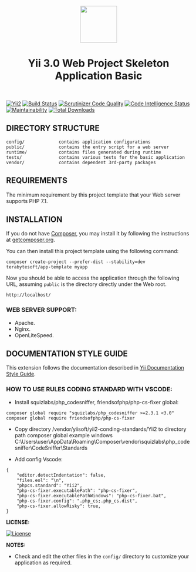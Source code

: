 <p align="center">
    <a href="https://github.com/terabytesoft/app-template-basic" target="_blank">
        <img src="https://farm1.staticflickr.com/887/27875183957_69a3645a56_q.jpg" height="100px;">
    </a>
    <h1 align="center">Yii 3.0 Web Project Skeleton Application Basic</h1>
    <br>
</p>

[![Yii2](https://img.shields.io/badge/Powered_by-Yii_Framework-green.svg?style=flat)](https://www.yiiframework.com/)
[![Build Status](https://scrutinizer-ci.com/g/terabytesoft/app-template-basic/badges/build.png?b=master)](https://scrutinizer-ci.com/g/cjtterabytesoft/app/build-status/master)
[![Scrutinizer Code Quality](https://scrutinizer-ci.com/g/terabytesoft/app-template-basic/badges/quality-score.png?b=master)](https://scrutinizer-ci.com/g/cjtterabytesoft/app/?branch=master)
[![Code Intelligence Status](https://scrutinizer-ci.com/g/terabytesoft/app-template-basic/badges/code-intelligence.svg?b=master)](https://scrutinizer-ci.com/code-intelligence)
[![Maintainability](https://api.codeclimate.com/v1/badges/fe720f0219c23dc3e237/maintainability)](https://codeclimate.com/github/terabytesoft/app-template-basic/maintainability)
[![Total Downloads](https://poser.pugx.org/terabytesoft/app-template-basic/downloads)](https://packagist.org/packages/terabytesoft/app-template-basic)


DIRECTORY STRUCTURE
-------------------

```
config/             contains application configurations
public/             contains the entry script for a web server
runtime/            contains files generated during runtime
tests/              contains various tests for the basic application
vendor/             contains dependent 3rd-party packages
```

REQUIREMENTS
------------
 
The minimum requirement by this project template that your Web server supports PHP 7.1.

INSTALLATION
------------

If you do not have [Composer](http://getcomposer.org/), you may install it by following the instructions
at [getcomposer.org](http://getcomposer.org/doc/00-intro.md#installation-nix).

You can then install this project template using the following command:

~~~
composer create-project --prefer-dist --stability=dev terabytesoft/app-template myapp
~~~

Now you should be able to access the application through the following URL, assuming `public` is the directory
directly under the Web root.

~~~
http://localhost/
~~~

### WEB SERVER SUPPORT:

- Apache.
- Nginx.
- OpenLiteSpeed.

DOCUMENTATION STYLE GUIDE
-------------------------

This extension follows the documentation described in [Yii Documentation Style Guide](https://github.com/yiisoft/yii2/blob/master/docs/documentation_style_guide.md).


### HOW TO USE RULES CODING STANDARD WITH VSCODE:

- Install squizlabs/php_codesniffer, friendsofphp/php-cs-fixer global:

```
composer global require "squizlabs/php_codesniffer >=2.3.1 <3.0"
composer global require friendsofphp/php-cs-fixer
```

- Copy directory /vendor/yiisoft/yii2-conding-standards/Yii2 to directory path composer global example windows C:\Users\user\AppData\Roaming\Composer\vendor\squizlabs\php_codesniffer\CodeSniffer\Standards

- Add config Vscode:

```
{
    "editor.detectIndentation": false,
    "files.eol": "\n",
    "phpcs.standard": "Yii2",
    "php-cs-fixer.executablePath": "php-cs-fixer",
    "php-cs-fixer.executablePathWindows": "php-cs-fixer.bat",
    "php-cs-fixer.config": ".php_cs;.php_cs.dist",
    "php-cs-fixer.allowRisky": true,
}
```

**LICENSE:**

[![License](https://poser.pugx.org/terabytesoft/app-template-basic/license)](https://packagist.org/packages/terabytesoft/app-template-basic)

**NOTES:**

- Check and edit the other files in the `config/` directory to customize your application as required.
